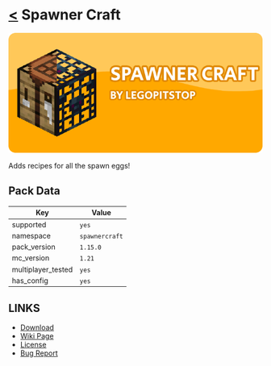 # [<](../README.md) Spawner Craft

![alt](banner.png)

Adds recipes for all the spawn eggs!

## Pack Data

| Key                | Value          |
| ------------------ | -------------- |
| supported          | `yes`          |
| namespace          | `spawnercraft` |
| pack_version       | `1.15.0 `      |
| mc_version         | `1.21`       |
| multiplayer_tested | `yes`          |
| has_config         | `yes`          |

## LINKS

- [Download](https://www.curseforge.com/minecraft/customization/spawner-craft-datapack)
- [Wiki Page](https://github.com/legopitstop/Datapacks/wiki/Spawner_Craft)
- [License](https://license.lpsmods.dev)
- [Bug Report](https://github.com/legopitstop/Datapacks/issues)
